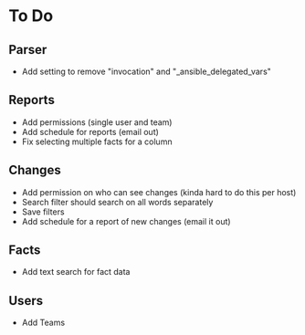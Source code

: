 # To Do

## Parser
- Add setting to remove "invocation" and "_ansible_delegated_vars"

## Reports
- Add permissions (single user and team)
- Add schedule for reports (email out)
- Fix selecting multiple facts for a column

## Changes
- Add permission on who can see changes (kinda hard to do this per host)
- Search filter should search on all words separately
- Save filters
- Add schedule for a report of new changes (email it out)

## Facts
- Add text search for fact data

## Users
- Add Teams